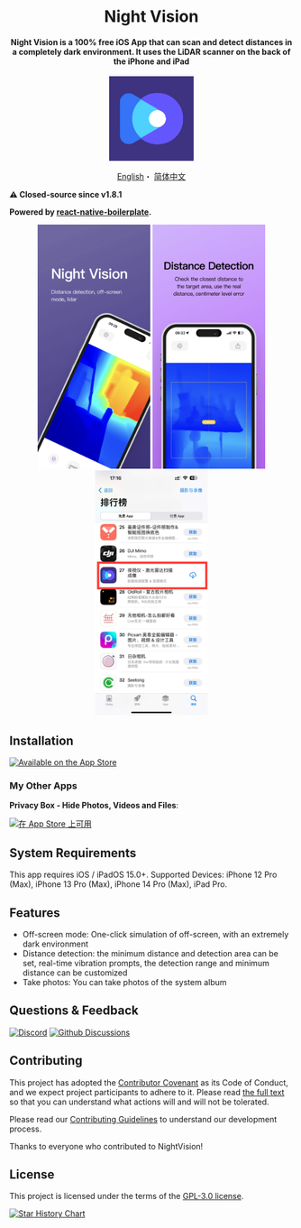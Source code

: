 <h1 align="center">Night Vision</h1>

<h4 align="center">Night Vision is a 100% free iOS App that can scan and detect distances in a completely dark environment. It uses the LiDAR scanner on the back of the iPhone and iPad</h4>

<p align="center">
<img src="logo.png" width="150"></img>
</p>

<p align="center">
  <a href="README.md">English</a>・
  <a href="README-zh_CN.md">简体中文</a>
</p>

**⚠️ Closed-source since v1.8.1**

**Powered by [react-native-boilerplate](https://github.com/luoxuhai/react-native-boilerplate).**

<div align="center">
  <img src="./screenshot1.png" width="200px" />
  <img src="./screenshot2.png" width="200px" />
  <img src="./screenshot3.jpg" width="200px" />
</div>

## Installation

[![Available on the App Store](http://cl.ly/WouG/Download_on_the_App_Store_Badge_US-UK_135x40.svg)](https://apps.apple.com/app/id1668629667)

### My Other Apps

**Privacy Box - Hide Photos, Videos and Files**:

[![在 App Store 上可用](http://cl.ly/WouG/Download_on_the_App_Store_Badge_US-UK_135x40.svg)](https://apps.apple.com/app/id1597534147)

## System Requirements

This app requires iOS / iPadOS 15.0+. Supported Devices: iPhone 12 Pro (Max), iPhone 13 Pro (Max), iPhone 14 Pro (Max), iPad Pro.

## Features

- Off-screen mode: One-click simulation of off-screen, with an extremely dark environment
- Distance detection: the minimum distance and detection area can be set, real-time vibration prompts, the detection range and minimum distance can be customized
- Take photos: You can take photos of the system album

## Questions & Feedback

[![Discord](https://img.shields.io/badge/Discord-7289DA?style=for-the-badge&logo=discord&logoColor=white)](https://discord.gg/cpPA9aBaXX)
[![Github Discussions](https://img.shields.io/badge/Github-000000?style=for-the-badge&logo=github&logoColor=white)](https://github.com/luoxuhai/NightVision/discussions)

## Contributing

This project has adopted the [Contributor Covenant](https://www.contributor-covenant.org/) as its Code of Conduct, and we expect project participants to adhere to it. Please read [the full text](CODE_OF_CONDUCT.md) so that you can understand what actions will and will not be tolerated.

Please read our [Contributing Guidelines](CONTRIBUTING.md) to understand our development process.

Thanks to everyone who contributed to NightVision!

## License

This project is licensed under the terms of the [GPL-3.0 license](https://github.com/luoxuhai/NightVision/blob/master/LICENSE).

[![Star History Chart](https://api.star-history.com/svg?repos=luoxuhai/NightVision&type=Date)](https://star-history.com/#luoxuhai/pcl.js&Date)
